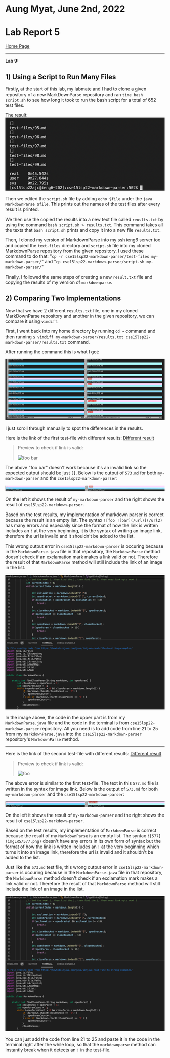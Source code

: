 # Aung Myat, June 2nd, 2022
# Lab Report 5
[Home Page](https://ruff1ezzz.github.io/cse15l-lab-reports/index.html)

***

**Lab 9:**

## 1) Using a Script to Run Many Files

Firstly, at the start of this lab, my labmate and I had to clone a given repository of a new MarkDownParse repository and ran `time bash script.sh` to see how long it took to run the bash script for a total of 652 test files.

The result:
![timebash](imgLR5/timebash.png)

Then we edited the `script.sh` file by adding `echo $file` under the `java MarkdownParse $file`. This prints out the names of the test files after every result is printed.

We then use the copied the results into a new text file called `reuslts.txt` by using the command `bash script.sh > results.txt`. This command takes all the texts that `bash script.sh` prints and copy it into a new file `results.txt`.

Then, I cloned my version of MarkdownParse into my ssh ieng6 server too and copied the `text-files` directory and `script.sh` file into my cloned MarkdownParse repository from the given repository. I used these command to do that: "`cp -r cse15lsp22-markdown-parser/test-files my-markdown-parser/`" and "`cp cse15lsp22-markdown-parser/script.sh my-markdown-parser/`"

Finally, I followed the same steps of creating a new `result.txt` file and copying the results of my version of `markdownparse`.

## 2) Comparing Two Implementations

Now that we have 2 different `results.txt` file, one in my cloned MarkDownParse repository and another in the given repository, we can compare it using `vimdiff`.

First, I went back into my home directory by running `cd ~` command and then running `$ vimdiff my-markdown-parser/results.txt cse15lsp22-markdown-parser/results.txt` command.

After running the command this is what I got:

![vimdiff](imgLR5/vimdiff.png)

I just scroll through manually to spot the differences in the results.

Here is the link of the first test-file with different results:
[Different result](https://github.com/nidhidhamnani/markdown-parser/blob/main/test-files/573.md)

> Preview to check if link is valid:
>
>![foo ![bar](/url)](/url2)

The above "foo bar" doesn't work because it's an invalid link so the expected output should be just `[]`. Below is the output of `573.md` for both `my-markdown-parser` and the `cse15lsp22-markdown-parser`:

![573](imgLR5/573.png)

On the left it shows the result of `my-markdown-parser` and the right shows the result of `cse15lsp22-markdown-parser`.

Based on the test results, my implementation of markdown parser is correct because the result is an empty list. The syntax `![foo ![bar](/url)](/url2)` has many errors and especially since the format of how the link is written includes an `!` at the very beginning, it is the syntax of writing an image link, therefore the url is invalid and it shouldn't be added to the list. 

This wrong output error in `cse15lsp22-markdown-parser` is occuring because in the `MarkdownParse.java` file in that repository, the `MarkdownParse` method doesn't check if an exclamation mark makes a link valid or not. Therefore the result of that `MarkdownParse` method will still include the link of an image in the list.

![excl](imgLR5/excl.png)

In the image above, the code in the upper part is from my `MarkdownParse.java` file and the code in the terminal is from `cse15lsp22-markdown-parser` repository. All you need is to add code from line 21 to 25 from my `MarkdownParse.java` into the `cse15lsp22-markdown-parser` repository's `MarkdownParse` method.

***

Here is the link of the second test-file with different results:
[Different result](https://github.com/nidhidhamnani/markdown-parser/blob/main/test-files/573.md)

> Preview to check if link is valid:
>
>![foo](train.jpg)

The above error is similar to the first test-file. The text in this `577.md` file is written in the syntax for image link. Below is the output of `573.md` for both `my-markdown-parser` and the `cse15lsp22-markdown-parser`:

![577](imgLR5/577.png)

On the left it shows the result of `my-markdown-parser` and the right shows the result of `cse15lsp22-markdown-parser`.

Based on the test results, my implementation of `MarkdownParse` is correct because the result of my `MarkdownParse` is an empty list. The syntax `![577](imgLR5/577.png)` doesn't have any errors in its own form of syntax but the format of how the link is written includes an `!` at the very beginning which turns it into an image link, therefore the url is invalid and it shouldn't be added to the list. 

Just like the `573.md` test file, this wrong output error in `cse15lsp22-markdown-parser` is occuring because in the `MarkdownParse.java` file in that repository, the `MarkdownParse` method doesn't check if an exclamation mark makes a link valid or not. Therefore the result of that `MarkdownParse` method will still include the link of an image in the list.

![excl](imgLR5/excl.png)

You can just add the code from line 21 to 25 and paste it in the code in the terminal right after the while loop, so that the `markdownparse` method can instantly break when it detects an `!` in the test-file.